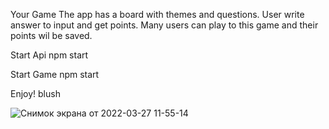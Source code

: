 Your Game
The app has a board with themes and questions. User write answer to input and get points. Many users can play to this game and their points wil be saved.

Start Api
npm start

Start Game
npm start

Enjoy! blush

![Снимок экрана от 2022-03-27 11-55-14](https://user-images.githubusercontent.com/72496042/160274310-18f40abb-ea79-461d-a469-fba2525673c2.png)
